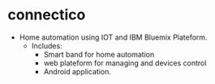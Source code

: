 # connectico <br/>
- Home automation using IOT and IBM Bluemix Plateform.
     - Includes:
          - Smart band for home automation
          - web plateform for managing and devices control
          - Android application.
